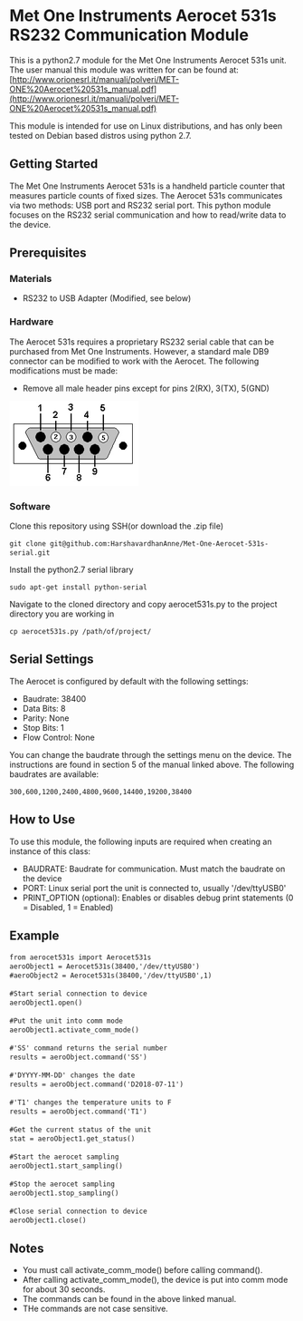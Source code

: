 # Met One Instruments Aerocet 531s RS232 Communication Module

This is a python2.7 module for the Met One Instruments Aerocet 531s unit. The user manual
this module was written for can be found at:
[http://www.orionesrl.it/manuali/polveri/MET-ONE%20Aerocet%20531s_manual.pdf](http://www.orionesrl.it/manuali/polveri/MET-ONE%20Aerocet%20531s_manual.pdf)

This module is intended for use on Linux distributions, and has only been tested on Debian based distros using python 2.7.

## Getting Started

The Met One Instruments Aerocet 531s is a handheld particle counter that measures particle counts of fixed sizes. The Aerocet 531s communicates via two methods: USB port and RS232 serial port. This python module focuses on the RS232 serial communication and how to read/write data to the device.

## Prerequisites

### Materials

* RS232 to USB Adapter (Modified, see below)

### Hardware

The Aerocet 531s requires a proprietary RS232 serial cable that can be purchased from Met One Instruments. However, a standard male DB9 connector can be modified to work with the Aerocet. The following modifications must be made:
* Remove all male header pins except for pins 2(RX), 3(TX), 5(GND)

![alt text](./db9modified.jpg)

### Software

Clone this repository using SSH(or download the .zip file)

```
git clone git@github.com:HarshavardhanAnne/Met-One-Aerocet-531s-serial.git
```

Install the python2.7 serial library

```
sudo apt-get install python-serial
```

Navigate to the cloned directory and copy aerocet531s.py to the project directory you are working in

```
cp aerocet531s.py /path/of/project/
```

## Serial Settings

The Aerocet is configured by default with the following settings:
* Baudrate: 38400
* Data Bits: 8
* Parity: None
* Stop Bits: 1
* Flow Control: None

You can change the baudrate through the settings menu on the device. The instructions are found in section 5 of the manual linked above.
The following baudrates are available:
```
300,600,1200,2400,4800,9600,14400,19200,38400
```

## How to Use

To use this module, the following inputs are required when creating an instance of this class:
* BAUDRATE: Baudrate for communication. Must match the baudrate on the device
* PORT: Linux serial port the unit is connected to, usually '/dev/ttyUSB0'
* PRINT_OPTION (optional): Enables or disables debug print statements (0 = Disabled, 1 = Enabled)

## Example

```
from aerocet531s import Aerocet531s  
aeroObject1 = Aerocet531s(38400,'/dev/ttyUSB0')  
#aeroObject2 = Aerocet531s(38400,'/dev/ttyUSB0',1)  

#Start serial connection to device  
aeroObject1.open()  

#Put the unit into comm mode  
aeroObject1.activate_comm_mode()  

#'SS' command returns the serial number  
results = aeroObject.command('SS')  

#'DYYYY-MM-DD' changes the date  
results = aeroObject.command('D2018-07-11')  

#'T1' changes the temperature units to F  
results = aeroObject.command('T1')  

#Get the current status of the unit  
stat = aeroObject1.get_status()  

#Start the aerocet sampling  
aeroObject1.start_sampling()  

#Stop the aerocet sampling  
aeroObject1.stop_sampling()  

#Close serial connection to device  
aeroObject1.close()  
```

## Notes

* You must call activate_comm_mode() before calling command().
* After calling activate_comm_mode(), the device is put into comm mode for about 30 seconds.
* The commands can be found in the above linked manual.
* THe commands are not case sensitive.
